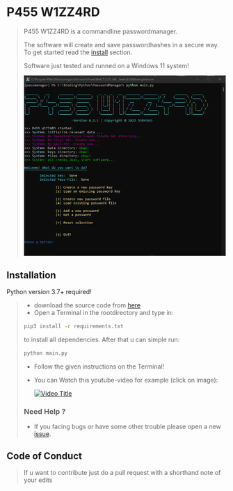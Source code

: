 # P455 W1ZZ4RD #
>
> P455 W1ZZ4RD is a commandline passwordmanager.
>
> The software will create and save passwordhashes in a secure way.
> To get started read the [install](#Installation) section.
>  
> Software just tested and runned on a Windows 11 system!
>
> ![55](src/preview.png)

## Installation ##

Python version 3.7+ required!

> - download the source code from [here](https://github.com/sera619/PasswordManager/archive/refs/heads/master.zip)
> - Open a Terminal in the rootdirectory and type in:
>
>```bash
>pip3 install -r requirements.txt
>```
>
>to install all dependencies. After that u can simple run:
>
>```bash
>python main.py
>```
>
> - Follow the given instructions on the Terminal!
> - You can Watch this youtube-video for example (click on image):
>
>    [![Video Title](https://img.youtube.com/vi/iTgesNe3-3s/3.jpg)](https://www.youtube.com/watch?v=iTgesNe3-3s)
>
> ### Need Help ? ###
>
> - If you facing bugs or have some other trouble please open a new [issue](https://github.com/sera619/PasswordManager/issues).
>

## Code of Conduct ##

> If u want to contribute just do a pull request with a shorthand note of your edits
